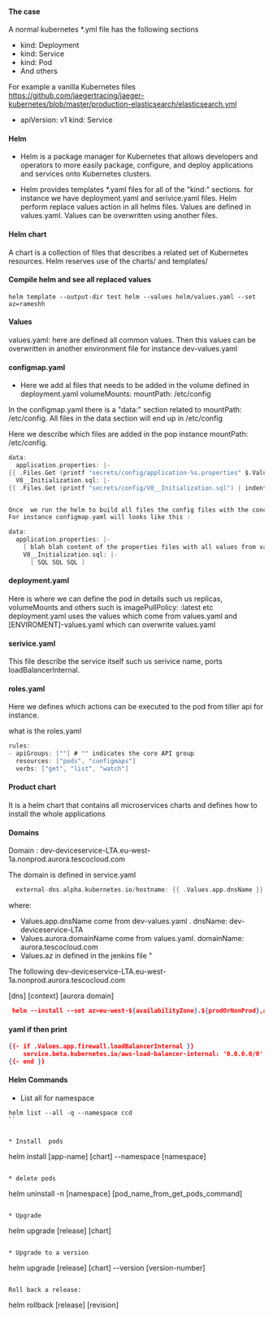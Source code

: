 
#### The case


A normal kubernetes *.yml file  has the following sections 

* kind: Deployment 
* kind: Service
* kind: Pod
* And others

For example a  vanilla Kubernetes files
https://github.com/jaegertracing/jaeger-kubernetes/blob/master/production-elasticsearch/elasticsearch.yml

- apiVersion: v1
  kind: Service

#### Helm


* Helm is a package manager for Kubernetes that allows developers and operators to more easily package,
configure, and deploy applications and services onto Kubernetes clusters.


* Helm provides templates *.yaml files for all of the "kind:" sections. for instance we have deployment.yaml and serivice.yaml files.
Helm perform replace values action in all helms files. Values are defined in  values.yaml. Values can be overwritten using another files.

#### Helm chart


A chart is a collection of files that describes a related set of Kubernetes resources.
Helm reserves use of the charts/ and templates/


#### Compile helm  and see all replaced values


`helm template --output-dir test helm --values helm/values.yaml --set az=rameshh
`
#### Values

values.yaml: here are defined all common values. Then this values can be overwritten in another  environment file for instance dev-values.yaml

#### configmap.yaml

* Here we add al files that needs to be added in the volume defined in deployment.yaml volumeMounts: mountPath: /etc/config

In the configmap.yaml there is a "data:" section related to mountPath: /etc/config.
  All files in the data section will end up in  /etc/config

Here we describe which files are added in the pop instance mountPath: /etc/config.

```c
data:
  application.properties: |-
{{ .Files.Get (printf "secrets/config/application-%s.properties" $.Values.app.env) | indent 4 }}
  V0__Initialization.sql: |-
{{ .Files.Get (printf "secrets/config/V0__Initialization.sql") | indent 4 }}


Once  we run the helm to build all files the config files with the concreate env values.
For instance configmap.yaml will looks like this :

data:
  application.properties: |-
    [ blah blah content of the properties files with all values from values.yaml]
    V0__Initialization.sql: |-
      [ SQL SQL SQL ]


```

#### deployment.yaml

Here is where we can define the pod in details such us replicas, volumeMounts and others such is imagePullPolicy: :latest etc
deployment.yaml uses the values which come from values.yaml and [ENVIROMENT]-values.yaml which can overwrite values.yaml


#### serivice.yaml

This file describe the service itself such us serivice name, ports loadBalancerInternal.


#### roles.yaml

Here we defines which actions can be executed  to  the pod from tiller api for instance.

what is the roles.yaml

```c
rules:
- apiGroups: [""] # "" indicates the core API group
  resources: ["pods", "configmaps"]
  verbs: ["get", "list", "watch"]
```


#### Product chart

It is a helm chart that contains all microservices charts and defines how to install the whole applications

#### Domains
  
Domain : dev-deviceservice-LTA.eu-west-1a.nonprod.aurora.tescocloud.com

The domain is defined in service.yaml

```c
  external-dns.alpha.kubernetes.io/hostname: {{ .Values.app.dnsName }}.{{ .Values.az }}.{{ .Values.aurora.domainName }}
```
  where:
  * Values.app.dnsName come from  dev-values.yaml . dnsName: dev-deviceservice-LTA
  * Values.aurora.domainName come from values.yaml. domainName: aurora.tescocloud.com
  * Values.az in defined in the jenkins file "

The following dev-deviceservice-LTA.eu-west-1a.nonprod.aurora.tescocloud.com

  [dns] [context] [aurora domain]


 ```json
  helm --install --set az=eu-west-${availabilityZone}.${prodOrNonProd},app.image.tag=${gitLongCommit}
``` 


#### yaml if then print
  ```json
  {{- if .Values.app.firewall.loadBalancerInternal }}
      service.beta.kubernetes.io/aws-load-balancer-internal: '0.0.0.0/0'
  {{- end }}

```

#### Helm Commands 

* List all for namespace 

```
helm list --all -q --namespace ccd
``


* Install  pods 

```
helm install [app-name] [chart] --namespace [namespace]
```

* delete pods 

```
helm uninstall -n [namespace] [pod_name_from_get_pods_command]
```

* Upgrade 

```
helm upgrade [release] [chart]
```

* Upgrade to a version
```
helm upgrade [release] [chart] --version [version-number]
```

Roll back a release:
```
helm rollback [release] [revision]
```
